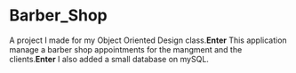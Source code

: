 # Barber_Shop

A project I made for my Object Oriented Design class.**Enter**
This application manage a barber shop appointments for the mangment and the clients.**Enter**
I also added a small database on mySQL.
